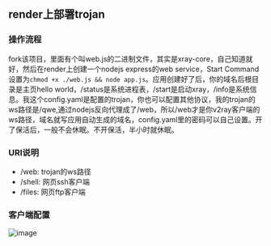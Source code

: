 ## render上部署trojan
### 操作流程
fork该项目，里面有个叫web.js的二进制文件，其实是xray-core，自己知道就好，然后在render上创建一个nodejs express的web  service，Start Command设置为```chmod +x ./web.js && node app.js```。应用创建好了后，你的域名后根目录是主页hello world，/status是系统进程表，/start是启动xray，/info是系统信息。我这个config.yaml是配置的trojan，你也可以配置其他协议，我的trojan的ws路径是/qwe,通过nodejs反向代理成了/web，所以/web才是你v2ray客户端的ws路径，域名就写应用自动生成的域名，config.yaml里的密码可以自己设置。开了保活后，一般不会休眠。不开保活，半小时就休眠。

### URI说明
- /web: trojan的ws路径
- /shell: 网页ssh客户端
- /files: 网页ftp客户端
### 客户端配置

![image](https://file.eeea.ga/view.php/b6a1266c490122db62b7f1841c9ba6cf.jpg)
